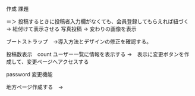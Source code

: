 作成
課題

 ＝＞
 投稿するときに投稿者入力欄がなくても、会員登録してもらえれば紐づく→ 紐付けて表示させる
 写真投稿 → 変わりの画像を表示
 
ブートストラップ　→導入方法とデザインの修正を確認する。

投稿数表示　count
ユーザー一覧に情報を表示する
→　表示に変更ボタンを作成して、変更ページへアクセスする

password 変更機能

地方ページ作成する　→　
